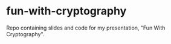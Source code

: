 # fun-with-cryptography
Repo containing slides and code for my presentation, "Fun With Cryptography".
